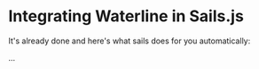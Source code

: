 # Integrating Waterline in Sails.js

It's already done and here's what sails does for you automatically:

...
